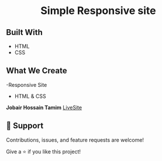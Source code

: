 <h1 align="center">Simple Responsive site</h1>

## Built With


- HTML
- CSS


## What We Create

-Responsive Site 
- HTML & CSS 

**Jobair Hossain Tamim**
[LiveSite](https://glass-shop-1cdc0.web.app/ "Jobair Hossain")
## 🤝 Support

Contributions, issues, and feature requests are welcome!

Give a ⭐️ if you like this project!
